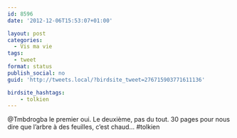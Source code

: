 ```yaml
---
id: 8596
date: '2012-12-06T15:53:07+01:00'

layout: post
categories:
  - Vis ma vie
tags:
  - tweet
format: status
publish_social: no
guid: 'http://tweets.local/?birdsite_tweet=276715903771611136'

birdsite_hashtags:
    - tolkien
---
```


@Tmbdrogba le premier oui. Le deuxième, pas du tout. 30 pages pour nous dire que l’arbre à des feuilles, c’est chaud… #tolkien